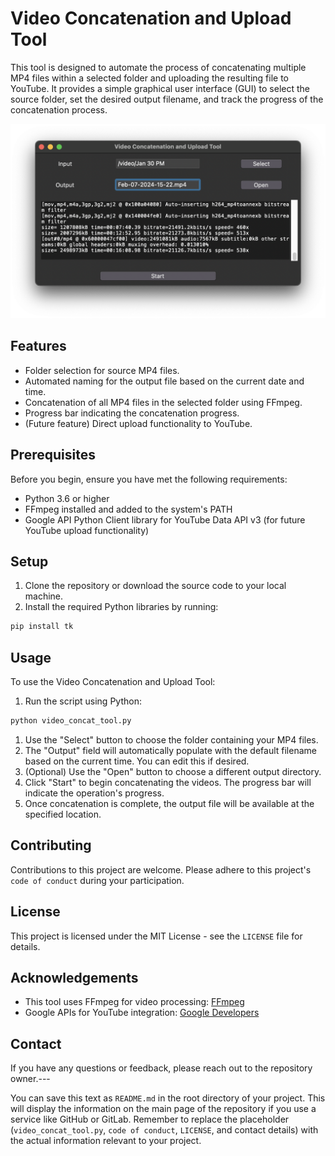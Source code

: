 # Video Concatenation and Upload Tool

This tool is designed to automate the process of concatenating multiple MP4 files within a selected folder and uploading the resulting file to YouTube. It provides a simple graphical user interface (GUI) to select the source folder, set the desired output filename, and track the progress of the concatenation process.

![Screenshot 1](images/screenshot-1.png)

## Features
- Folder selection for source MP4 files.
- Automated naming for the output file based on the current date and time.
- Concatenation of all MP4 files in the selected folder using FFmpeg.
- Progress bar indicating the concatenation progress.
- (Future feature) Direct upload functionality to YouTube.

## Prerequisites

Before you begin, ensure you have met the following requirements:
- Python 3.6 or higher
- FFmpeg installed and added to the system's PATH
- Google API Python Client library for YouTube Data API v3 (for future YouTube upload functionality)

## Setup
1. Clone the repository or download the source code to your local machine.
2. Install the required Python libraries by running:

```bash
pip install tk
```


## Usage

To use the Video Concatenation and Upload Tool:
1. Run the script using Python:

```bash
python video_concat_tool.py
```


1. Use the "Select" button to choose the folder containing your MP4 files.
2. The "Output" field will automatically populate with the default filename based on the current time. You can edit this if desired.
3. (Optional) Use the "Open" button to choose a different output directory.
4. Click "Start" to begin concatenating the videos. The progress bar will indicate the operation's progress.
5. Once concatenation is complete, the output file will be available at the specified location.

## Contributing

Contributions to this project are welcome. Please adhere to this project's `code of conduct` during your participation.

## License

This project is licensed under the MIT License - see the `LICENSE` file for details.

## Acknowledgements 
- This tool uses FFmpeg for video processing: [FFmpeg](https://ffmpeg.org/) 
- Google APIs for YouTube integration: [Google Developers]()

## Contact

If you have any questions or feedback, please reach out to the repository owner.---

You can save this text as `README.md` in the root directory of your project. This will display the information on the main page of the repository if you use a service like GitHub or GitLab. Remember to replace the placeholder (`video_concat_tool.py`, `code of conduct`, `LICENSE`, and contact details) with the actual information relevant to your project.